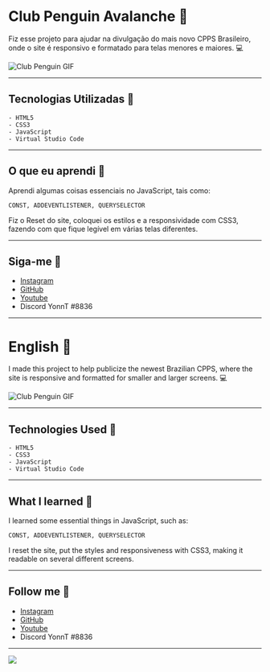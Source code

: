 # Club Penguin Avalanche 🐧
Fiz esse projeto para ajudar na divulgação do mais novo CPPS Brasileiro, onde o site é responsivo e formatado para telas menores e maiores. 💻

<img src="https://media.tenor.com/El4T88JzET0AAAAC/club-penguin-crowd.gif" alt="Club Penguin GIF">
<hr>

## Tecnologias Utilizadas 📱
```
- HTML5 
- CSS3
- JavaScript
- Virtual Studio Code
```
<hr>

## O que eu aprendi 📖
Aprendi algumas coisas essenciais no JavaScript, tais como:
```
CONST, ADDEVENTLISTENER, QUERYSELECTOR
```
Fiz o Reset do site, coloquei os estilos e a responsividade com CSS3, fazendo com que fique legível em várias telas diferentes.
<hr>

## Siga-me 🚀
- <a href="https://www.instagram.com/juanz777_" target="_blank">Instagram</a>
- <a href="https://github.com/JuanGabrielP" target="_blank">GitHub</a>
- <a href="https://www.youtube.com/@YonnT772" target="_blank">Youtube</a>
- Discord YonnT #8836
<hr>

# English 📍
I made this project to help publicize the newest Brazilian CPPS, where the site is responsive and formatted for smaller and larger screens. 💻

<img src="https://media.tenor.com/El4T88JzET0AAAAC/club-penguin-crowd.gif" alt="Club Penguin GIF">
<hr>

## Technologies Used 📱
```
- HTML5 
- CSS3
- JavaScript
- Virtual Studio Code
```
<hr>

## What I learned 📖
I learned some essential things in JavaScript, such as:
```
CONST, ADDEVENTLISTENER, QUERYSELECTOR
```
I reset the site, put the styles and responsiveness with CSS3, making it readable on several different screens.
<hr>

## Follow me 🚀
- <a href="https://www.instagram.com/juanz777_/" target="_blank">Instagram</a>
- <a href="https://github.com/JuanGabrielP" target="_blank">GitHub</a>
- <a href="https://www.youtube.com/@YonnT772" target="_blank">Youtube</a>
- Discord YonnT #8836
<hr>
<img src="https://media3.giphy.com/media/qgQUggAC3Pfv687qPC/giphy.gif?cid=ecf05e47rmwscrgkhgclai0krs2zqbz73lys0bksch6hdg1h&rid=giphy.gif&ct=g"">
